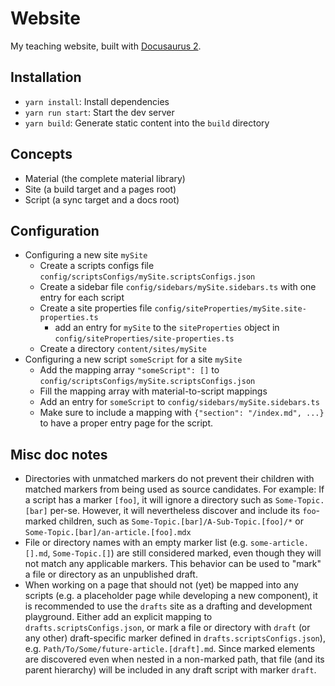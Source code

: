 # Website
My teaching website, built with [Docusaurus 2](https://docusaurus.io/).

## Installation
- `yarn install`: Install dependencies
- `yarn run start`: Start the dev server 
- `yarn build`: Generate static content into the `build` directory

## Concepts
- Material (the complete material library)
- Site (a build target and a pages root)
- Script (a sync target and a docs root)

## Configuration
- Configuring a new site `mySite`
  - Create a scripts configs file `config/scriptsConfigs/mySite.scriptsConfigs.json`
  - Create a sidebar file `config/sidebars/mySite.sidebars.ts` with one entry for each script
  - Create a site properties file `config/siteProperties/mySite.site-properties.ts`
    - add an entry for `mySite` to the `siteProperties` object in `config/siteProperties/site-properties.ts` 
  - Create a directory `content/sites/mySite`
- Configuring a new script `someScript` for a site `mySite`
  - Add the mapping array `"someScript": []` to `config/scriptsConfigs/mySite.scriptsConfigs.json` 
  - Fill the mapping array with material-to-script mappings
  - Add an entry for `someScript` to `config/sidebars/mySite.sidebars.ts`
  - Make sure to include a mapping with `{"section": "/index.md", ...}` to have a proper entry page for the script.

## Misc doc notes
- Directories with unmatched markers do not prevent their children with matched markers from being used as source
  candidates. For example: If a script has a marker `[foo]`, it will ignore a directory such as `Some-Topic.[bar]`
  per-se. However, it will nevertheless discover and include its `foo`-marked children, such as
  `Some-Topic.[bar]/A-Sub-Topic.[foo]/*` or `Some-Topic.[bar]/an-article.[foo].mdx`
- File or directory names with an empty marker list (e.g. `some-article.[].md`, `Some-Topic.[]`) are still considered
  marked, even though they will not match any applicable markers. This behavior can be used to "mark" a file or
  directory as an unpublished draft.
- When working on a page that should not (yet) be mapped into any scripts (e.g. a placeholder page while developing
  a new component), it is recommended to use the `drafts` site as a drafting and development playground. Either
  add an explicit mapping to `drafts.scriptsConfigs.json`, or mark a file or directory with `draft` (or any other)
  draft-specific marker defined in `drafts.scriptsConfigs.json`), e.g. `Path/To/Some/future-article.[draft].md`. Since
  marked elements are discovered even when nested in a non-marked path, that file (and its parent hierarchy) will
  be included in any draft script with marker `draft`.
